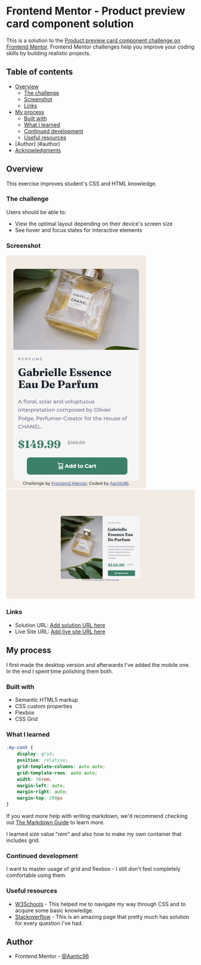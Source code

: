 # Frontend Mentor - Product preview card component solution

This is a solution to the [Product preview card component challenge on Frontend Mentor](https://www.frontendmentor.io/challenges/product-preview-card-component-GO7UmttRfa). Frontend Mentor challenges help you improve your coding skills by building realistic projects. 

## Table of contents

- [Overview](#overview)
  - [The challenge](#the-challenge)
  - [Screenshot](#screenshot)
  - [Links](#links)
- [My process](#my-process)
  - [Built with](#built-with)
  - [What I learned](#what-i-learned)
  - [Continued development](#continued-development)
  - [Useful resources](#useful-resources)
- [Author] (#author)
- [Acknowledgments](#acknowledgments)

## Overview

This exercise improves student's CSS and HTML knowledge.

### The challenge

Users should be able to:

- View the optimal layout depending on their device's screen size
- See hover and focus states for interactive elements

### Screenshot

![Phone version](./screenshots/Phone.png)
![Desktop version](./screenshots/Desktop.png)

### Links

- Solution URL: [Add solution URL here](https://your-solution-url.com)
- Live Site URL: [Add live site URL here](https://your-live-site-url.com)

## My process

I first made the desktop version and afterwards I've added the mobile one. In the end I spent time polishing them both.

### Built with

- Semantic HTML5 markup
- CSS custom properties
- Flexbox
- CSS Grid

### What I learned

```css
.my-cont {
    display: grid;
    position: relative;
    grid-template-columns: auto auto;
    grid-template-rows: auto auto;
    width: 38rem;
    margin-left: auto;
    margin-right: auto;
    margin-top: 200px
}
```

If you want more help with writing markdown, we'd recommend checking out [The Markdown Guide](https://www.markdownguide.org/) to learn more.

I learned size value "rem" and also how to make my own container that includes grid.
### Continued development

I want to master usage of grid and flexbox - I still don't feel completely comfortable using them.

### Useful resources

- [W3Schools](https://www.w3schools.com/css/default.asp) - This helped me to navigate my way through CSS and to acquire some basic knowledge.
- [Stackoverflow](https://stackoverflow.com/) - This is an amazing page that pretty much has solution for every question I've had.

## Author

- Frontend Mentor - [@Aantic96](https://www.frontendmentor.io/profile/Aantic96)